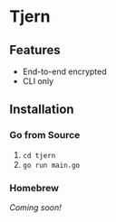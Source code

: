 # Tjern

## Features
- End-to-end encrypted
- CLI only

## Installation
### Go from Source
1. `cd tjern`
2. `go run main.go`
### Homebrew
*Coming soon!*
